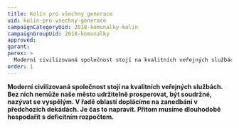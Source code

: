 ```yaml
---
title: Kolín pro všechny generace
uid: kolin-pro-vsechny-generace
campaignCategoryUid: 2018-komunalky-kolin
campaignGroupUid: 2018-komunalky
approved:
garant:
perex: >
  Moderní civilizovaná společnost stojí na kvalitních veřejných službách. Bez nich nemůže naše město udržitelně prosperovat, být soudržné, nazývat se vyspělým. V řadě oblastí doplácíme na zanedbání v předchozích dekádách. Je čas to napravit. Přitom musíme dlouhodobě hospodařit s deficitním rozpočtem.
order: 1
---
```


**Moderní civilizovaná společnost stojí na kvalitních veřejných službách. Bez nich nemůže naše město udržitelně prosperovat, být soudržné, nazývat se vyspělým. V řadě oblastí doplácíme na zanedbání v předchozích dekádách. Je čas to napravit. Přitom musíme dlouhodobě hospodařit s deficitním rozpočtem.**
